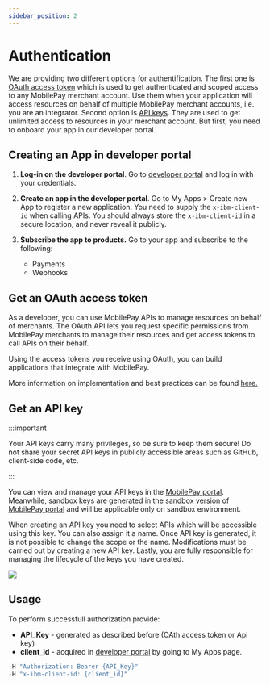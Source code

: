 ```yaml
---
sidebar_position: 2
---
```


# Authentication

We are providing two different options for authentification. The first one is [OAuth access token](#get-an-oauth-access-token) which is used to get authenticated and scoped access to any MobilePay merchant account. Use them when your application will access resources on behalf of multiple MobilePay merchant accounts, i.e. you are an integrator. Second option is [API keys](#get-an-api-key). They are used to get unlimited access to resources in your merchant account. But first, you need to onboard your app in our developer portal.

## Creating an App in developer portal

1. **Log-in on the developer portal**. Go to [developer portal](https://developer.mobilepay.dk/) and log in with your credentials.

2. **Create an app in the developer portal**. Go to My Apps > Create new App to register a new application. You need to supply the `x-ibm-client-id` when calling APIs. You should always store the `x-ibm-client-id` in a secure location, and never reveal it publicly.

3. **Subscribe the app to products.** Go to your app and subscribe to the following:
    * Payments
    * Webhooks

## Get an OAuth access token

As a developer, you can use MobilePay APIs to manage resources on behalf of merchants. The OAuth API lets you request specific permissions from MobilePay merchants to manage their resources and get access tokens to call APIs on their behalf. 

Using the access tokens you receive using OAuth, you can build applications that integrate with MobilePay.

More information on implementation and best practices can be found [here.](https://developer.mobilepay.dk/developersupport/openid/)

## Get an API key

:::important

Your API keys carry many privileges, so be sure to keep them secure! Do not share your secret API keys in publicly accessible areas such as GitHub, client-side code, etc.

:::

You can view and manage your API keys in the [MobilePay portal](https://admin.mobilepay.dk/). Meanwhile, sandbox keys are generated in the [sandbox version of MobilePay portal](https://sandprod-admin.mobilepay.dk/) and will be applicable only on sandbox environment.

When creating an API key you need to select APIs which will be accessible using this key. You can also assign it a name. Once API key is generated, it is not  possible to change the scope or the name. Modifications must be carried out by creating a new API key. Lastly, you are fully responsible for managing the lifecycle of the keys you have created.

![](/img/api-key.gif)

## Usage

To perform successfull authorization provide:
* **API_Key** - generated as described before (OAth access token or Api key)
* **client_id** - acquired in [developer portal](https://developer.mobilepay.dk/developersupport/openid/) by going to My Apps page.

```jsx
-H "Authorization: Bearer {API_Key}"
-H "x-ibm-client-id: {client_id}"
```
